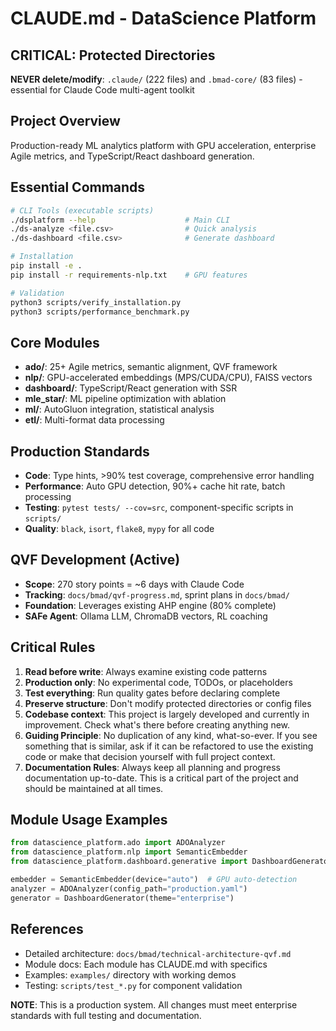 # CLAUDE.md - DataScience Platform

## CRITICAL: Protected Directories
**NEVER delete/modify**: `.claude/` (222 files) and `.bmad-core/` (83 files) - essential for Claude Code multi-agent toolkit

## Project Overview
Production-ready ML analytics platform with GPU acceleration, enterprise Agile metrics, and TypeScript/React dashboard generation.

## Essential Commands
```bash
# CLI Tools (executable scripts)
./dsplatform --help                    # Main CLI
./ds-analyze <file.csv>                # Quick analysis
./ds-dashboard <file.csv>              # Generate dashboard

# Installation
pip install -e .
pip install -r requirements-nlp.txt    # GPU features

# Validation
python3 scripts/verify_installation.py
python3 scripts/performance_benchmark.py
```

## Core Modules
- **ado/**: 25+ Agile metrics, semantic alignment, QVF framework
- **nlp/**: GPU-accelerated embeddings (MPS/CUDA/CPU), FAISS vectors
- **dashboard/**: TypeScript/React generation with SSR
- **mle_star/**: ML pipeline optimization with ablation
- **ml/**: AutoGluon integration, statistical analysis
- **etl/**: Multi-format data processing

## Production Standards
- **Code**: Type hints, >90% test coverage, comprehensive error handling
- **Performance**: Auto GPU detection, 90%+ cache hit rate, batch processing
- **Testing**: `pytest tests/ --cov=src`, component-specific scripts in `scripts/`
- **Quality**: `black`, `isort`, `flake8`, `mypy` for all code

## QVF Development (Active)
- **Scope**: 270 story points = ~6 days with Claude Code
- **Tracking**: `docs/bmad/qvf-progress.md`, sprint plans in `docs/bmad/`
- **Foundation**: Leverages existing AHP engine (80% complete)
- **SAFe Agent**: Ollama LLM, ChromaDB vectors, RL coaching

## Critical Rules
1. **Read before write**: Always examine existing code patterns
2. **Production only**: No experimental code, TODOs, or placeholders
3. **Test everything**: Run quality gates before declaring complete
4. **Preserve structure**: Don't modify protected directories or config files
5. **Codebase context**: This project is largely developed and currently in improvement.  Check what's there before creating anything new.
6. **Guiding Principle**: No duplication of any kind, what-so-ever.  If you see something that is similar, ask if it can be refactored to use the existing code or make that decision yourself with full project context.
7. **Documentation Rules**: Always keep all planning and progress documentation up-to-date.  This is a critical part of the project and should be maintained at all times.

## Module Usage Examples
```python
from datascience_platform.ado import ADOAnalyzer
from datascience_platform.nlp import SemanticEmbedder
from datascience_platform.dashboard.generative import DashboardGenerator

embedder = SemanticEmbedder(device="auto")  # GPU auto-detection
analyzer = ADOAnalyzer(config_path="production.yaml")
generator = DashboardGenerator(theme="enterprise")
```

## References
- Detailed architecture: `docs/bmad/technical-architecture-qvf.md`
- Module docs: Each module has CLAUDE.md with specifics
- Examples: `examples/` directory with working demos
- Testing: `scripts/test_*.py` for component validation

**NOTE**: This is a production system. All changes must meet enterprise standards with full testing and documentation.